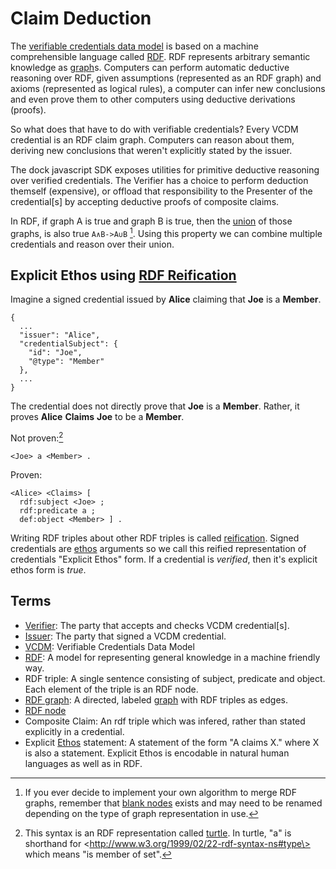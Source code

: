 # Claim Deduction

The [verifiable credentials data model](https://www.w3.org/TR/vc-data-model/) is based on a machine comprehensible language called [RDF](https://www.w3.org/TR/rdf-primer/). RDF represents arbitrary semantic knowledge as [graph](https://en.wikipedia.org/wiki/Graph_(discrete_mathematics))s. Computers can perform automatic deductive reasoning over RDF, given assumptions (represented as an RDF graph) and axioms (represented as logical rules), a computer can infer new conclusions and even prove them to other computers using deductive derivations (proofs).

So what does that have to do with verifiable credentials? Every VCDM credential is an RDF claim graph. Computers can reason about them, deriving new conclusions that weren't explicitly stated by the issuer.

The dock javascript SDK exposes utilities for primitive deductive reasoning over verified credentials. The Verifier has a choice to perform deduction themself (expensive), or offload that responsibility to the Presenter of the credential[s] by accepting deductive proofs of composite claims.

In RDF, if graph A is true and graph B is true, then the [union](https://en.wikipedia.org/wiki/Union_(set_theory)) of those graphs, is also true `A∧B->A∪B` [^1]. Using this property we can combine multiple credentials and reason over their union.

## Explicit Ethos using [RDF Reification](https://en.wikipedia.org/wiki/Modes_of_persuasion#Ethos)

Imagine a signed credential issued by **Alice** claiming that **Joe** is a **Member**.

```
{
  ...
  "issuer": "Alice",
  "credentialSubject": {
    "id": "Joe",
    "@type": "Member"
  },
  ...
}
```

The credential does not directly prove that **Joe** is a **Member**. Rather, it proves **Alice** **Claims** **Joe** to be a **Member**.

Not proven:[^2]

```turtle
<Joe> a <Member> .
```

Proven:

```turtle
<Alice> <Claims> [
  rdf:subject <Joe> ;
  rdf:predicate a ;
  def:object <Member> ] .
```

Writing RDF triples about other RDF triples is called [reification](https://www.w3.org/wiki/RdfReification). Signed credentials are [ethos](https://en.wikipedia.org/wiki/Modes_of_persuasion#Ethos) arguments so we call this reified representation of credentials "Explicit Ethos" form. If a credential is *verified*, then it's explicit ethos form is *true*.

## Terms

- [Verifier](https://www.w3.org/TR/vc-data-model/#dfn-verifier): The party that accepts and checks VCDM credential[s].
- [Issuer](https://www.w3.org/TR/vc-data-model/#dfn-issuer): The party that signed a VCDM credential.
- [VCDM](https://www.w3.org/TR/vc-data-model/): Verifiable Credentials Data Model
- [RDF](https://en.wikipedia.org/wiki/Resource_Description_Framework): A model for representing general knowledge in a machine friendly way.
- RDF triple: A single sentence consisting of subject, predicate and object. Each element of the triple is an RDF node.
- [RDF graph](https://www.w3.org/TR/rdf-primer/#rdfmodel): A directed, labeled [graph](https://en.wikipedia.org/wiki/Graph_(discrete_mathematics)) with RDF triples as edges.
- [RDF node](https://www.w3.org/TR/rdf-primer/#rdfmodel)
- Composite Claim: An rdf triple which was infered, rather than stated explicitly in a credential.
- Explicit [Ethos](https://en.wikipedia.org/wiki/Modes_of_persuasion#Ethos) statement: A statement of the form "A claims X." where X is also a statement. Explicit Ethos is encodable in natural human languages as well as in RDF.

[^1]: If you ever decide to implement your own algorithm to merge RDF graphs, remember that [blank nodes](https://www.w3.org/TR/rdf11-concepts/#section-blank-nodes) exists and may need to be renamed depending on the type of graph representation in use.

[^2]: This syntax is an RDF representation called [turtle](https://www.w3.org/TR/turtle/). In turtle, "a" is shorthand for \<http://www.w3.org/1999/02/22-rdf-syntax-ns#type\> which means "is member of set".
